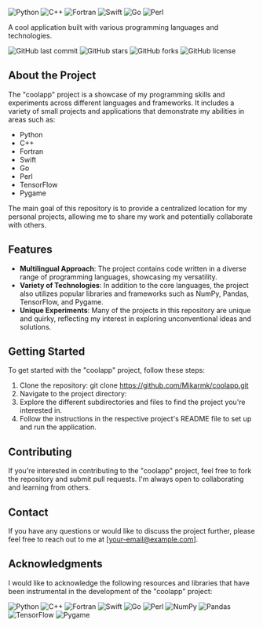 ![Python](https://img.shields.io/badge/Python-3776AB?style=flat-square&logo=python&logoColor=white)
![C++](https://img.shields.io/badge/C++-00599C?style=flat-square&logo=c%2B%2B&logoColor=white)
![Fortran](https://img.shields.io/badge/Fortran-734F96?style=flat-square&logo=fortran&logoColor=white)
![Swift](https://img.shields.io/badge/Swift-FA7343?style=flat-square&logo=swift&logoColor=white)
![Go](https://img.shields.io/badge/Go-00ADD8?style=flat-square&logo=go&logoColor=white)
![Perl](https://img.shields.io/badge/Perl-39457E?style=flat-square&logo=perl&logoColor=white)

A cool application built with various programming languages and technologies.

![GitHub last commit](https://img.shields.io/github/last-commit/Mikarmk/coolapp)
![GitHub stars](https://img.shields.io/github/stars/Mikarmk/coolapp)
![GitHub forks](https://img.shields.io/github/forks/Mikarmk/coolapp)
![GitHub license](https://img.shields.io/github/license/Mikarmk/coolapp)

## About the Project


The "coolapp" project is a showcase of my programming skills and experiments across different languages and frameworks. It includes a variety of small projects and applications that demonstrate my abilities in areas such as:

- Python
- C++
- Fortran
- Swift
- Go
- Perl
- TensorFlow
- Pygame

The main goal of this repository is to provide a centralized location for my personal projects, allowing me to share my work and potentially collaborate with others.

## Features

- **Multilingual Approach**: The project contains code written in a diverse range of programming languages, showcasing my versatility.
- **Variety of Technologies**: In addition to the core languages, the project also utilizes popular libraries and frameworks such as NumPy, Pandas, TensorFlow, and Pygame.
- **Unique Experiments**: Many of the projects in this repository are unique and quirky, reflecting my interest in exploring unconventional ideas and solutions.

## Getting Started

To get started with the "coolapp" project, follow these steps:

1. Clone the repository: git clone https://github.com/Mikarmk/coolapp.git
2. Navigate to the project directory:
3. Explore the different subdirectories and files to find the project you're interested in.
4. Follow the instructions in the respective project's README file to set up and run the application.

## Contributing

If you're interested in contributing to the "coolapp" project, feel free to fork the repository and submit pull requests. I'm always open to collaborating and learning from others.

## Contact

If you have any questions or would like to discuss the project further, please feel free to reach out to me at [your-email@example.com].

## Acknowledgments

I would like to acknowledge the following resources and libraries that have been instrumental in the development of the "coolapp" project:

![Python](https://img.shields.io/badge/Python-3776AB?style=flat-square&logo=python&logoColor=white)
![C++](https://img.shields.io/badge/C++-00599C?style=flat-square&logo=c%2B%2B&logoColor=white)
![Fortran](https://img.shields.io/badge/Fortran-734F96?style=flat-square&logo=fortran&logoColor=white)
![Swift](https://img.shields.io/badge/Swift-FA7343?style=flat-square&logo=swift&logoColor=white)
![Go](https://img.shields.io/badge/Go-00ADD8?style=flat-square&logo=go&logoColor=white)
![Perl](https://img.shields.io/badge/Perl-39457E?style=flat-square&logo=perl&logoColor=white)
![NumPy](https://img.shields.io/badge/NumPy-013243?style=flat-square&logo=numpy&logoColor=white)
![Pandas](https://img.shields.io/badge/Pandas-150458?style=flat-square&logo=pandas&logoColor=white)
![TensorFlow](https://img.shields.io/badge/TensorFlow-FF6F00?style=flat-square&logo=tensorflow&logoColor=white)
![Pygame](https://img.shields.io/badge/Pygame-003B57?style=flat-square&logo=pygame&logoColor=white)
